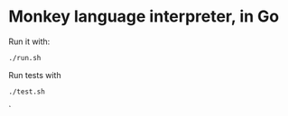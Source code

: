 Monkey language interpreter, in Go
==================================

Run it with:

```bash
./run.sh
```

Run tests with 

``` bash
./test.sh
```

`
